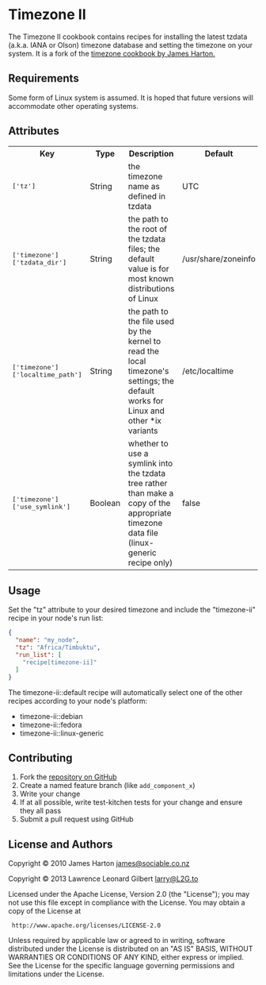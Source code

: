 Timezone II
===========
The Timezone II cookbook contains recipes for installing the latest tzdata
(a.k.a. IANA or Olson) timezone database and setting the timezone on your
system.  It is a fork of the [timezone cookbook by James
Harton.](http://community.opscode.com/cookbooks/timezone)

Requirements
------------
Some form of Linux system is assumed.  It is hoped that future versions will
accommodate other operating systems.

Attributes
----------

<table>
  <tr>
    <th>Key</th>
    <th>Type</th>
    <th>Description</th>
    <th>Default</th>
  </tr>
  <tr>
    <td><tt>['tz']</tt></td>
    <td>String</td>
    <td>the timezone name as defined in tzdata</td>
    <td>UTC</td>
  </tr>
  <tr>
    <td><tt>['timezone']['tzdata_dir']</tt></td>
    <td>String</td>
    <td>the path to the root of the tzdata files; the default value is for
    most known distributions of Linux</td>
    <td>/usr/share/zoneinfo</td>
  </tr>
  <tr>
    <td><tt>['timezone']['localtime_path']</tt></td>
    <td>String</td>
    <td>the path to the file used by the kernel to read the local timezone's
    settings; the default works for Linux and other *ix variants</td>
    <td>/etc/localtime</td>
  </tr>
  <tr>
    <td><tt>['timezone']['use_symlink']</tt></td>
    <td>Boolean</td>
    <td>whether to use a symlink into the tzdata tree rather than make a copy
    of the appropriate timezone data file (linux-generic recipe only)</td>
    <td>false</td>
  </tr>
</table>

Usage
-----

Set the "tz" attribute to your desired timezone and include the "timezone-ii"
recipe in your node's run list:

```json
{
  "name": "my_node",
  "tz": "Africa/Timbuktu",
  "run_list": [
    "recipe[timezone-ii]"
  ]
}
```

The timezone-ii::default recipe will automatically select one of the other
recipes according to your node's platform:

* timezone-ii::debian
* timezone-ii::fedora
* timezone-ii::linux-generic

Contributing
------------
1. Fork the [repository on GitHub](https://github.com/L2G/timezone-ii)
2. Create a named feature branch (like `add_component_x`)
3. Write your change
4. If at all possible, write test-kitchen tests for your change and ensure they
   all pass
5. Submit a pull request using GitHub

License and Authors
-------------------

Copyright © 2010 James Harton <james@sociable.co.nz>

Copyright © 2013 Lawrence Leonard Gilbert <larry@L2G.to>

Licensed under the Apache License, Version 2.0 (the "License"); you may not use
this file except in compliance with the License.  You may obtain a copy of the
License at

     http://www.apache.org/licenses/LICENSE-2.0

Unless required by applicable law or agreed to in writing, software distributed
under the License is distributed on an "AS IS" BASIS, WITHOUT WARRANTIES OR
CONDITIONS OF ANY KIND, either express or implied.  See the License for the
specific language governing permissions and limitations under the License.
